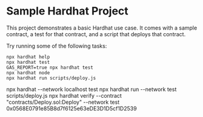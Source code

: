 # Sample Hardhat Project

This project demonstrates a basic Hardhat use case. It comes with a sample contract, a test for that contract, and a script that deploys that contract.

Try running some of the following tasks:

```shell
npx hardhat help
npx hardhat test
GAS_REPORT=true npx hardhat test
npx hardhat node
npx hardhat run scripts/deploy.js
```

npx hardhat --network localhost test
npx hardhat run --network test scripts/deploy.js
npx hardhat verify --contract "contracts/Deploy.sol:Deploy" --network test 0x0568E0791e85B8d7f6125e63eDE3D1D5cf1D2539
